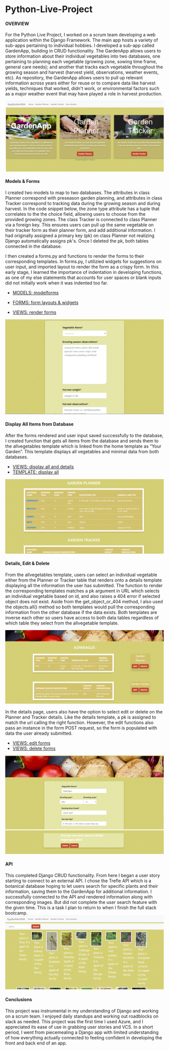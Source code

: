 # Python-Live-Project

#### OVERVIEW
For the Python Live Project, I worked on a scrum team developing a web application within the Django Framework. The main app hosts a variety of sub-apps pertaining to individual hobbies. I developed a sub-app called GardenApp, building in CRUD functionality. The GardenApp allows users to store information about their individual vegetables into two databases, one pertaining to planning each vegetable (growing zone, sowing time frame, general care needs); and another that tracks each vegetable throughout the growing season and harvest (harvest yield, observations, weather events, etc). As repository, the GardenApp allows users to pull up relevant information across years either for reuse or to compare data like harvest yields, techniques that worked, didn't work, or environmental factors such as a major weather event that may have played a role in harvest production.

![](https://github.com/esievaughn/Python-Live-Project/blob/main/GardenApp%20Images/home.png)


#### Models & Forms
I created two models to map to two databases. The attributes in class Planner correspond with preseason garden planning, and attributes in class Tracker correspond to tracking data during the growing season and during harvest. In the code snippet below, the zone type attribute has a tuple that correlates to the the choice field, allowing users to choose from the provided growing zones. The class Tracker is connected to class Planner via a foreign key. This ensures users can pull up the same vegetable on their tracker form as their planner form, and add additional information. I had originally assigned a primary key (pk) on class Planner not realizing Django automatically assigns pk's. Once I deleted the pk, both tables connected in the database.

I then created a forms.py and functions to render the forms to their corresponding templates. In forms.py, I utilizied widgets for suggestions on user input, and imported layout to render the form as a crispy form. In this early stage, I learned the importance of indentation in developing functions, as one of my else statements that accounts for user spaces or blank inputs did not initially work when it was indented too far. 

- [MODELS: modelforms](https://github.com/esievaughn/Python-Live-Project/blob/main/GardenApp%20Code%20Snippets/GardenApp_models.png)

- [FORMS: form layouts & widgets](https://github.com/esievaughn/Python-Live-Project/blob/main/GardenApp%20Code%20Snippets/GardenApp_forms.png)

- [VIEWS: render forms](https://github.com/esievaughn/Python-Live-Project/blob/main/GardenApp%20Code%20Snippets/GardenApp_renderforms.png)

![](https://github.com/esievaughn/Python-Live-Project/blob/main/GardenApp%20Images/form.png)


#### Display All Items from Database

After the forms rendered and user input saved successfully to the database, I created function that gets all items from the database and sends them to the allvegetables template which is linked from the home template as “Your Garden”. This template displays all vegetables and minimal data from both databases.

- [VIEWS: display all and details](https://github.com/esievaughn/Python-Live-Project/blob/main/GardenApp%20Code%20Snippets/GardenApp_displaydetails.png)
- [TEMPLATE: display all](https://github.com/esievaughn/Python-Live-Project/blob/main/GardenApp%20Code%20Snippets/GardenApp_displayalltemplate.png)

![](https://github.com/esievaughn/Python-Live-Project/blob/main/GardenApp%20Images/displayall.png)


#### Details, Edit & Delete
From the allvegetables template, users can select an individual vegetable either from the Planner or Tracker table that renders onto a details template displaying all the information the user has submitted. The function to render the corresponding templates matches a pk argument in URL which selects an individual vegetable based on id, and also raises a 404 error if selected object does not exist. Aside from the get_object_or_404 method, I also used the objects.all() method so both templates would pull the corresponding information from the other database if the data exists. Both templates are inverse each other so users have access to both data tables regardless of which table they select from the allvegetable template.

![](https://github.com/esievaughn/Python-Live-Project/blob/main/GardenApp%20Images/details.png)


In the details page, users also have the option to select edit or delete on the Planner and Tracker details. Like the details template, a pk is assigned to match the url calling the right function. However, the edit functions also pass an instance in the form POST request, so the form is populated with data the user already submitted.

- [VIEWS: edit forms](https://github.com/esievaughn/Python-Live-Project/blob/main/GardenApp%20Code%20Snippets/GardenApp_editforms.png)
- [VIEWS: delete forms](https://github.com/esievaughn/Python-Live-Project/blob/main/GardenApp%20Code%20Snippets/GardenApp_deleteforms.png)

![](https://github.com/esievaughn/Python-Live-Project/blob/main/GardenApp%20Images/edits.png)
![](https://github.com/esievaughn/Python-Live-Project/blob/main/GardenApp%20Images/delete.png)

#### API
This completed Django CRUD functionality. From here I began a user story starting to connect to an external API. I chose the Trefle API which is a botanical database hoping to let users search for specific plants and their information, saving them to the GardenApp for additional information. I successfully connected to the API and rendered information along with corresponding images. But did not complete the user search feature with the given time. This is a task I plan to return to when I finish the full stack bootcamp. 
![](https://github.com/esievaughn/Python-Live-Project/blob/main/GardenApp%20Images/apipng.png)

#### Conclusions
This project was instrumental in my understanding of Django and working on a scrum team. I enjoyed daily standups and working out roadblocks on slack as needed. This project was the first time I used Azure, and I appreciated its ease of use in grabbing user stories and VCS. In a short period, I went from piecemealing a Django app with limited understanding of how everything actually connected to feeling confident in developing the front and back end of an app.
